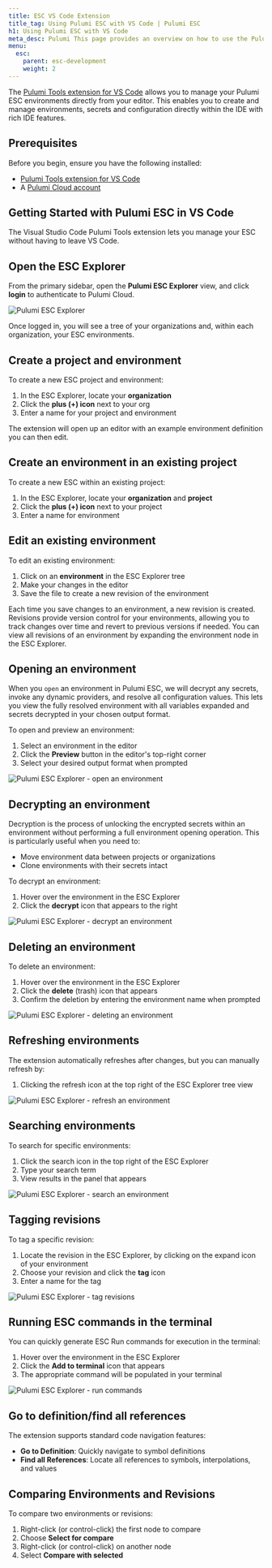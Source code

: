 ```yaml
---
title: ESC VS Code Extension
title_tag: Using Pulumi ESC with VS Code | Pulumi ESC
h1: Using Pulumi ESC with VS Code
meta_desc: Pulumi This page provides an overview on how to use the Pulumi VS Code extension to manage your Pulumi Environments, Secrets, and Configuration
menu:
  esc:
    parent: esc-development
    weight: 2
---
```


The [Pulumi Tools extension for VS Code](https://marketplace.visualstudio.com/items?itemName=pulumi.pulumi-vscode-copilot) allows you to manage your Pulumi ESC environments directly from your editor. This enables you to create and manage environments, secrets and configuration directly within the IDE with rich IDE features.

## Prerequisites

Before you begin, ensure you have the following installed:

- [Pulumi Tools extension for VS Code](https://marketplace.visualstudio.com/items?itemName=pulumi.pulumi-vscode-copilot)
- A [Pulumi Cloud account](https://app.pulumi.com)

## Getting Started with Pulumi ESC in VS Code

The Visual Studio Code Pulumi Tools extension lets you manage your ESC without having to leave VS Code.

## Open the ESC Explorer

From the primary sidebar, open the **Pulumi ESC Explorer** view, and click **login** to authenticate to Pulumi Cloud.

![Pulumi ESC Explorer](/docs/esc/assets/esc-explorer.png)

Once logged in, you will see a tree of your organizations and, within each organization, your ESC environments.

## Create a project and environment

To create a new ESC project and environment:

1. In the ESC Explorer, locate your **organization**
2. Click the **plus (+) icon** next to your org
3. Enter a name for your project and environment

The extension will open up an editor with an example environment definition you can then edit.

## Create an environment in an existing project

To create a new ESC within an existing project:

1. In the ESC Explorer, locate your **organization** and **project**
2. Click the **plus (+) icon** next to your project
3. Enter a name for environment

## Edit an existing environment

To edit an existing environment:

1. Click on an **environment** in the ESC Explorer tree
2. Make your changes in the editor
3. Save the file to create a new revision of the environment

Each time you save changes to an environment, a new revision is created. Revisions provide version control for your environments, allowing you to track changes over time and revert to previous versions if needed. You can view all revisions of an environment by expanding the environment node in the ESC Explorer.

## Opening an environment

When you `open` an environment in Pulumi ESC, we will decrypt any secrets, invoke any dynamic providers, and resolve all configuration values. This lets you view the fully resolved environment with all variables expanded and secrets decrypted in your chosen output format.

To open and preview an environment:

1. Select an environment in the editor
2. Click the **Preview** button in the editor's top-right corner
3. Select your desired output format when prompted

![Pulumi ESC Explorer - open an environment](/docs/esc/assets/esc-vscode-add-env.png)

## Decrypting an environment

Decryption is the process of unlocking the encrypted secrets within an environment without performing a full environment opening operation. This is particularly useful when you need to:

- Move environment data between projects or organizations
- Clone environments with their secrets intact

To decrypt an environment:

1. Hover over the environment in the ESC Explorer
2. Click the **decrypt** icon that appears to the right

![Pulumi ESC Explorer - decrypt an environment](/docs/esc/assets/esc-vscode-decrypt-env.png)

## Deleting an environment

To delete an environment:

1. Hover over the environment in the ESC Explorer
2. Click the **delete** (trash) icon that appears
3. Confirm the deletion by entering the environment name when prompted

![Pulumi ESC Explorer - deleting an environment](/docs/esc/assets/esc-vscode-delete-env.png)

## Refreshing environments

The extension automatically refreshes after changes, but you can manually refresh by:

1. Clicking the refresh icon at the top right of the ESC Explorer tree view

![Pulumi ESC Explorer - refresh an environment](/docs/esc/assets/esc-vscode-refresh.png)

## Searching environments

To search for specific environments:

1. Click the search icon in the top right of the ESC Explorer
2. Type your search term
3. View results in the panel that appears

![Pulumi ESC Explorer - search an environment](/docs/esc/assets/esc-vscode-search.png)

## Tagging revisions

To tag a specific revision:

1. Locate the revision in the ESC Explorer, by clicking on the expand icon of your environment
2. Choose your revision and click the **tag** icon
3. Enter a name for the tag

![Pulumi ESC Explorer - tag revisions](/docs/esc/assets/esc-vscode-tag-revision.png)

## Running ESC commands in the terminal

You can quickly generate ESC Run commands for execution in the terminal:

1. Hover over the environment in the ESC Explorer
2. Click the **Add to terminal** icon that appears
3. The appropriate command will be populated in your terminal

![Pulumi ESC Explorer - run commands](/docs/esc/assets/esc-vscode-run.png)

## Go to definition/find all references

The extension supports standard code navigation features:

- **Go to Definition**: Quickly navigate to symbol definitions
- **Find all References**: Locate all references to symbols, interpolations, and values

## Comparing Environments and Revisions

To compare two environments or revisions:

1. Right-click (or control-click) the first node to compare
2. Choose **Select for compare**
3. Right-click (or control-click) on another node
4. Select **Compare with selected**

